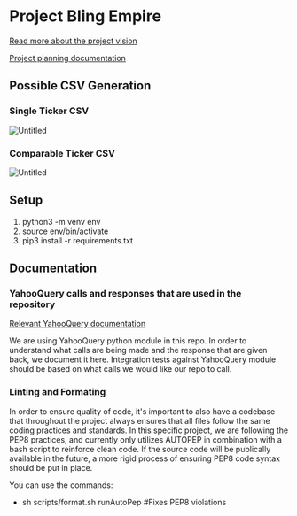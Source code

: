 # Project Bling Empire 
[Read more about the project vision](/documentation/vision.md)

[Project planning documentation](https://relieved-walker-58b.notion.site/Project-Bling-Empire-dbee9a3b0f1a41febc0098a6e901188c?pvs=4)

## Possible CSV Generation

### Single Ticker CSV
![Untitled](https://prod-files-secure.s3.us-west-2.amazonaws.com/47b4af9c-a11e-4949-906d-8d3949520639/7fe0feb7-47e1-4977-bd5f-627c624700d3/Untitled.png)

### Comparable Ticker CSV
![Untitled](https://prod-files-secure.s3.us-west-2.amazonaws.com/47b4af9c-a11e-4949-906d-8d3949520639/6bbacaf2-9b0e-4cf9-9a20-4d6f4ed0deb0/Untitled.png)

## Setup

1. python3 -m venv env
2. source env/bin/activate
3. pip3 install -r requirements.txt


## Documentation

### YahooQuery calls and responses that are used in the repository
[Relevant YahooQuery documentation](https://yahooquery.dpguthrie.com/)

We are using YahooQuery python module in this repo. In order to understand what calls are being made and the response that are given back, we document it here. Integration tests against YahooQuery module should be based on what calls we would like our repo to call.

### Linting and Formating
In order to ensure quality of code, it's important to also have a codebase that throughout the project always ensures that all files follow the same coding practices and standards. In this specific project, we are following the PEP8 practices, and currently only utilizes AUTOPEP in combination with a bash script to reinforce clean code. If the source code will be publically available in the future, a more rigid process of ensuring PEP8 code syntax should be put in place.

You can use the commands:
- sh scripts/format.sh runAutoPep #Fixes PEP8 violations
